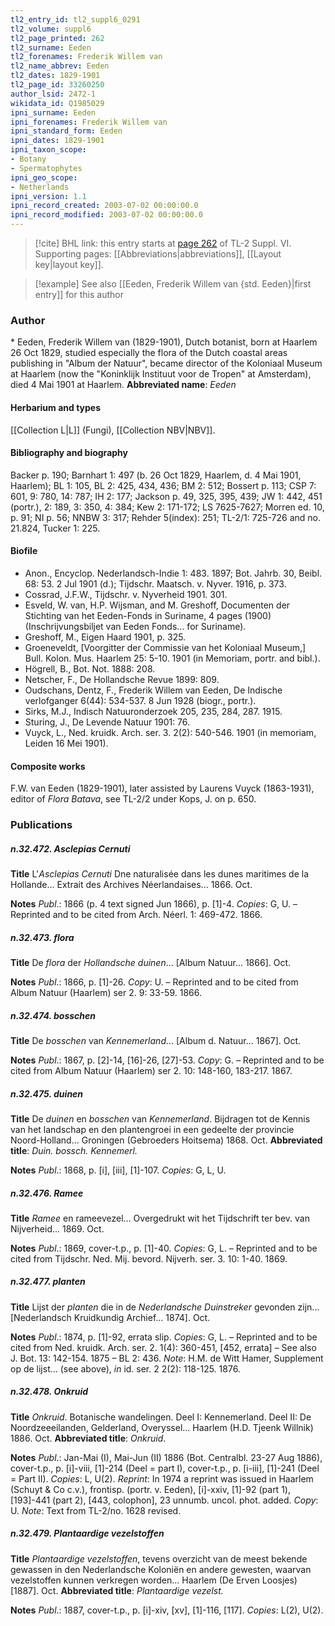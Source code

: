 ```yaml
---
tl2_entry_id: tl2_suppl6_0291
tl2_volume: suppl6
tl2_page_printed: 262
tl2_surname: Eeden
tl2_forenames: Frederik Willem van
tl2_name_abbrev: Eeden
tl2_dates: 1829-1901
tl2_page_id: 33260250
author_lsid: 2472-1
wikidata_id: Q1985029
ipni_surname: Eeden
ipni_forenames: Frederik Willem van
ipni_standard_form: Eeden
ipni_dates: 1829-1901
ipni_taxon_scope: 
- Botany
- Spermatophytes
ipni_geo_scope: 
- Netherlands
ipni_version: 1.1
ipni_record_created: 2003-07-02 00:00:00.0
ipni_record_modified: 2003-07-02 00:00:00.0
---
```



> [!cite] BHL link: this entry starts at [page 262](https://www.biodiversitylibrary.org/page/33260250) of TL-2 Suppl. VI.
> Supporting pages: [[Abbreviations|abbreviations]], [[Layout key|layout key]].

> [!example] See also [[Eeden, Frederik Willem van {std. Eeden}|first entry]] for this author

### Author

\* Eeden, Frederik Willem van (1829-1901), Dutch botanist, born at Haarlem 26 Oct 1829, studied especially the flora of the Dutch coastal areas publishing in "Album der Natuur", became director of the Koloniaal Museum at Haarlem (now the "Koninklijk Instituut voor de Tropen" at Amsterdam), died 4 Mai 1901 at Haarlem. 
**Abbreviated name**: *Eeden*

#### Herbarium and types

[[Collection L|L]] (Fungi), [[Collection NBV|NBV]].

#### Bibliography and biography

Backer p. 190; Barnhart 1: 497 (b. 26 Oct 1829, Haarlem, d. 4 Mai 1901, Haarlem); BL 1: 105, BL 2: 425, 434, 436; BM 2: 512; Bossert p. 113; CSP 7: 601, 9: 780, 14: 787; IH 2: 177; Jackson p. 49, 325, 395, 439; JW 1: 442, 451 (portr.), 2: 189, 3: 350, 4: 384; Kew 2: 171-172; LS 7625-7627; Morren ed. 10, p. 91; NI p. 56; NNBW 3: 317; Rehder 5(index): 251; TL-2/1: 725-726 and no. 21.824, Tucker 1: 225.

#### Biofile

- Anon., Encyclop. Nederlandsch-Indie 1: 483. 1897; Bot. Jahrb. 30, Beibl. 68: 53. 2 Jul 1901 (d.); Tijdschr. Maatsch. v. Nyver. 1916, p. 373.
- Cossrad, J.F.W., Tijdschr. v. Nyverheid 1901. 301.
- Esveld, W. van, H.P. Wijsman, and M. Greshoff, Documenten der Stichting van het Eeden-Fonds in Suriname, 4 pages (1900) (Inschrijvungsbiljet van Eeden Fonds... for Suriname).
- Greshoff, M., Eigen Haard 1901, p. 325.
- Groeneveldt, \[Voorgitter der Commissie van het Koloniaal Museum,\] Bull. Kolon. Mus. Haarlem 25: 5-10. 1901 (in Memoriam, portr. and bibl.).
- Högrell, B., Bot. Not. 1888: 208.
- Netscher, F., De Hollandsche Revue 1899: 809.
- Oudschans, Dentz, F., Frederik Willem van Eeden, De Indische verlofganger 6(44): 534-537. 8 Jun 1928 (biogr., portr.).
- Sirks, M.J., Indisch Natuuronderzoek 205, 235, 284, 287. 1915.
- Sturing, J., De Levende Natuur 1901: 76.
- Vuyck, L., Ned. kruidk. Arch. ser. 3. 2(2): 540-546. 1901 (in memoriam, Leiden 16 Mei 1901).

#### Composite works

F.W. van Eeden (1829-1901), later assisted by Laurens Vuyck (1863-1931), editor of *Flora Batava*, see TL-2/2 under Kops, J. on p. 650.

### Publications

##### n.32.472. Asclepias Cernuti

**Title**
L'*Asclepias Cernuti* Dne naturalisée dans les dunes maritimes de la Hollande... Extrait des Archives Néerlandaises... 1866. Oct.

**Notes**
*Publ*.: 1866 (p. 4 text signed Jun 1866), p. \[1\]-4. *Copies*: G, U. – Reprinted and to be cited from Arch. Néerl. 1: 469-472. 1866.

##### n.32.473. flora

**Title**
De *flora* der *Hollandsche duinen*... \[Album Natuur... 1866\]. Oct.

**Notes**
*Publ*.: 1866, p. \[1\]-26. *Copy*: U. – Reprinted and to be cited from Album Natuur (Haarlem) ser 2. 9: 33-59. 1866.

##### n.32.474. bosschen

**Title**
De *bosschen* van *Kennemerland*... \[Album d. Natuur... 1867\]. Oct.

**Notes**
*Publ*.: 1867, p. \[2\]-14, \[16\]-26, \[27\]-53. *Copy*: G. – Reprinted and to be cited from Album Natuur (Haarlem) ser 2. 10: 148-160, 183-217. 1867.

##### n.32.475. duinen

**Title**
De *duinen* en *bosschen* van *Kennemerland*. Bijdragen tot de Kennis van het landschap en den plantengroei in een gedeelte der provincie Noord-Holland... Groningen (Gebroeders Hoitsema) 1868. Oct.
**Abbreviated title**: *Duin. bossch. Kennemerl.*

**Notes**
*Publ*.: 1868, p. \[i\], \[iii\], \[1\]-107. *Copies*: G, L, U.

##### n.32.476. Ramee

**Title**
*Ramee* en rameevezel... Overgedrukt wit het Tijdschrift ter bev. van Nijverheid... 1869. Oct.

**Notes**
*Publ*.: 1869, cover-t.p., p. \[1\]-40. *Copies*: G, L. – Reprinted and to be cited from Tijdschr. Ned. Mij. bevord. Nijverh. ser. 3. 10: 1-40. 1869.

##### n.32.477. planten

**Title**
Lijst der *planten* die in de *Nederlandsche Duinstreker* gevonden zijn... \[Nederlandsch Kruidkundig Archief... 1874\]. Oct.

**Notes**
*Publ*.: 1874, p. \[1\]-92, errata slip. *Copies*: G, L. – Reprinted and to be cited from Ned. kruidk. Arch. ser. 2. 1(4): 360-451, \[452, errata\] – See also J. Bot. 13: 142-154. 1875 – BL 2: 436.
*Note*: H.M. de Witt Hamer, Supplement op de lijst... (see above), *in* id. ser. 2 2(2): 118-125. 1876.

##### n.32.478. Onkruid

**Title**
*Onkruid*. Botanische wandelingen. Deel I: Kennemerland. Deel II: De Noordzeeeilanden, Gelderland, Overyssel... Haarlem (H.D. Tjeenk Willnik) 1886. Oct.
**Abbreviated title**: *Onkruid*.

**Notes**
*Publ*.: Jan-Mai (I), Mai-Jun (II) 1886 (Bot. Centralbl. 23-27 Aug 1886), cover-t.p., p. \[i\]-viii, \[1\]-214 (Deel = part I), cover-t.p., p. \[i-iii\], \[1\]-241 (Deel = Part II). *Copies*: L, U(2).
*Reprint*: In 1974 a reprint was issued in Haarlem (Schuyt & Co c.v.), frontisp. (portr. v. Eeden), \[i\]-xxiv, \[1\]-92 (part 1), \[193\]-441 (part 2), \[443, colophon\], 23 unnumb. uncol. phot. added. *Copy*: U.
*Note*: Text from TL-2/no. 1628 revised.

##### n.32.479. Plantaardige vezelstoffen

**Title**
*Plantaardige vezelstoffen*, tevens overzicht van de meest bekende gewassen in den Nederlandsche Koloniën en andere gewesten, waarvan vezelstoffen kunnen verkregen worden... Haarlem (De Erven Loosjes) \[1887\]. Oct.
**Abbreviated title**: *Plantaardige vezelst.*

**Notes**
*Publ*.: 1887, cover-t.p., p. \[i\]-xiv, \[xv\], \[1\]-116, \[117\]. *Copies*: L(2), U(2).


